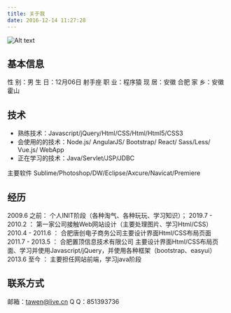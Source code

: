 ```yaml
---
title: 关于我
date: 2016-12-14 11:27:28
---
```


<!-- 
| Tables   |        日期        |              公司                |
|----------|:------------------:|---------------------------------:|
| col 1 is |  2009.6 之前       | $1600                            |
| col 2 is |  2019.7 - 2010.2   |   $12                            |
| col 3 is |  2010.4 - 2011.6   |    $1                            | 
-->

![Alt text](https://tawen.github.io/images/about.jpg)

## 基本信息

性   别：男
生   日：12月06日 射手座
职   业：程序猿
现   居：安徽 合肥
家   乡：安徽 霍山


## 技术

* 熟练技术：Javascript/jQuery/Html/CSS/Html/Html5/CSS3
* 会使用的的技术：Node.js/ AngularJS/ Bootstrap/ React/ Sass/Less/ Vue.js/ WebApp
* 正在学习的技术：Java/Servlet/JSP/JDBC
 
主要软件
Sublime/Photoshop/DW/Eclipse/Axcure/Navicat/Premiere

## 经历
2009.6 之前：       个人INIT阶段（各种淘气、各种玩玩、学习知识）；
2019.7 - 2010.2 ：  第一家公司接触Web网站设计（主要处理图片、学习Html/CSS）
2010.4 - 2011.6 ：  合肥唐创电子商务公司主要设计界面Html/CSS布局页面 
2011.7 - 2013.5 ：  合肥置顶信息技术有限公司 主要设计界面Html/CSS布局页面、学习并使用Javascript/jQuery，并使用各种框架（bootstrap、easyui）     
2013.6 至今 ：      主要担任网站前端，学习java阶段

## 联系方式

邮箱：tawen@live.cn
Q  Q：851393736
